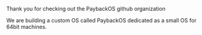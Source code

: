 Thank you for checking out the PaybackOS github organization

We are building a custom OS called PaybackOS dedicated as a small OS for 64bit machines.
